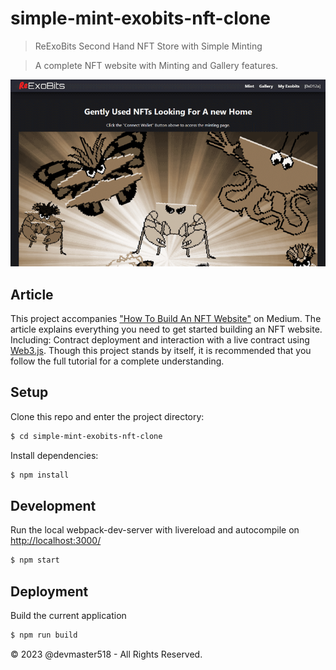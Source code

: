 # simple-mint-exobits-nft-clone

> ReExoBits Second Hand NFT Store with Simple Minting

> A complete NFT website with Minting and Gallery features.

![ReExoBits ScreenShot](screenshots/reexobits.png)

## Article

This project accompanies ["How To Build An NFT Website"](https://medium.com/@greenzeta/how-to-build-an-nft-website-b66431560fff) on Medium. The article explains everything you need to get started building an NFT website. Including: Contract deployment and interaction with a live contract using [Web3.js](https://github.com/ChainSafe/web3.js). Though this project stands by itself, it is recommended that you follow the full tutorial for a complete understanding.

## Setup

Clone this repo and enter the project directory:

```sh
$ cd simple-mint-exobits-nft-clone
```

Install dependencies:

```sh
$ npm install
```

## Development

Run the local webpack-dev-server with livereload and autocompile on [http://localhost:3000/](http://localhost:3000/)

```sh
$ npm start
```

## Deployment

Build the current application

```sh
$ npm run build
```

&copy; 2023 @devmaster518 - All Rights Reserved.
